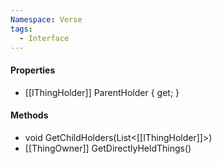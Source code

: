 ```yaml
---
Namespace: Verse
tags:
  - Interface
---
```


#### Properties
- [[IThingHolder]] ParentHolder { get; }

#### Methods
- void GetChildHolders(List\<[[IThingHolder]]\>)
- [[ThingOwner]] GetDirectlyHeldThings()